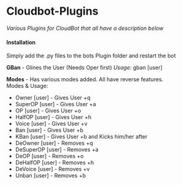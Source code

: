 Cloudbot-Plugins
================
<i>Various Plugins for CloudBot that all have a description below</i>

<h4>Installation</h4>
Simply add the .py files to the bots Plugin folder and restart the bot

<b>GBan</b> - Glines the User (Needs Oper first) <i>Usage:</i> gban [user]

<b>Modes</b> - Has various modes added. All have reverse features.
</br>
Modes & Usage:
<ul>
<li>Owner [user] - Gives User +q</li>
<li>SuperOP [user] - Gives User +a</li>
<li>OP [user] - Gives User +o</li>
<li>HalfOP [user] - Gives User +h</li>
<li>Voice [user] - Gives User +v</li>
<li>Ban [user] - Gives User +b</li>
<li>KBan [user] - Gives User +b and Kicks him/her after</li>
<li>DeOwner [user] - Removes +q</li>
<li>DeSuperOP [user] - Removes +a</li>
<li>DeOP [user] - Removes +o</li>
<li>DeHalfOP [user] - Removes +h</li>
<li>DeVoice [user] - Removes +v</li>
<li>Unban [user] - Removes +b</li>
</ul>

